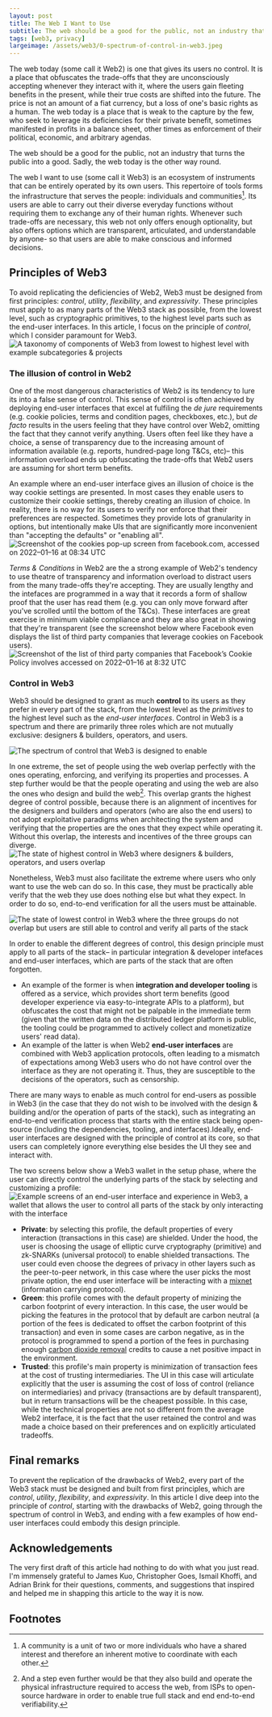```yaml
---
layout: post
title: The Web I Want to Use
subtitle: The web should be a good for the public, not an industry that turns the public into a good. Sadly, the web today is the other way round.
tags: [web3, privacy]
largeimage: /assets/web3/0-spectrum-of-control-in-web3.jpeg
---
```


The web today (some call it Web2) is one that gives its users no control. It is a place that obfuscates the trade-offs that they are unconsciously accepting whenever they interact with it, where the users gain fleeting benefits in the present, while their true costs are shifted into the future. The price is not an amount of a fiat currency, but a loss of one's basic rights as a human. The web today is a place that is weak to the capture by the few, who seek to leverage its deficiencies for their private benefit, sometimes manifested in profits in a balance sheet, other times as enforcement of their political, economic, and arbitrary agendas.

The web should be a good for the public, not an industry that turns the public into a good. Sadly, the web today is the other way round.

The web I want to use (some call it Web3) is an ecosystem of instruments that can be entirely operated by its own users. This repertoire of tools forms the infrastructure that serves the people: individuals and communities[^1]. Its users are able to carry out their diverse everyday functions without requiring them to exchange any of their human rights. Whenever such trade-offs are necessary, this web not only offers enough optionality, but also offers options which are transparent, articulated, and understandable by anyone- so that users are able to make conscious and informed decisions.

## Principles of Web3

To avoid replicating the deficiencies of Web2, Web3 must be designed from first principles: *control*, *utility*, *flexibility*, and *expressivity*. These principles must apply to as many parts of the Web3 stack as possible, from the lowest level, such as cryptographic primitives, to the highest level parts such as the end-user interfaces. In this article, I focus on the principle of *control*, which I consider paramount for Web3.
![A taxonomy of components of Web3 from lowest to highest level with example subcategories & projects](/assets/web3/0-spectrum-of-control-in-web3.jpeg "A taxonomy of components of Web3 from lowest to highest level with example subcategories & projects")

### The illusion of control in Web2

One of the most dangerous characteristics of Web2 is its tendency to lure its into a false sense of control. This sense of control is often achieved by deploying end-user interfaces that excel at fulfiling the *de jure* requirements (e.g. cookie policies, terms and condition pages, checkboxes, etc.), but *de facto* results in the users feeling that they have control over Web2, omitting the fact that they cannot verify anything. Users often feel like they have a choice, a sense of transparency due to the increasing amount of information available (e.g. reports, hundred-page long T&Cs, etc)– this information overload ends up obfuscating the trade-offs that Web2 users are assuming for short term benefits.

An example where an end-user interface gives an illusion of choice is the way cookie settings are presented. In most cases they enable users to customize their cookie settings, thereby creating an illusion of choice. In reality, there is no way for its users to verify nor enforce that their preferences are respected. Sometimes they provide lots of granularity in options, but intentionally make UIs that are significantly more inconvenient than "accepting the defaults" or "enabling all". 
![Screenshot of the cookies pop-up screen from facebook.com, accessed on 2022–01–16 at 08:34 UTC](/assets/web3/facebook-cokies-popup.png "Screenshot of the cookies pop-up screen from facebook.com, accessed on 2022–01–16 at 08:34 UTC")

*Terms & Conditions* in Web2 are the a strong example of Web2's tendency to use theatre of transparency and information overload to distract users from the many trade-offs they're accepting. They are usually lengthy and the intefaces are programmed in a way that it records a form of shallow proof that the user has read them (e.g. you can only move forward after you've scrolled until the bottom of the T&Cs). These interfaces are great exercise in minimum viable compliance and they are also great in showing that they're transparent (see the screenshot below where Facebook even displays the list of third party companies that leverage cookies on Facebook users).
![Screenshot of the list of third party companies that Facebook’s Cookie Policy involves accessed on 2022–01–16 at 8:32 UTC](/assets/web3/list-of-third-party-companies-involved-in-facebook-cookies.png "Screenshot of the list of third party companies that Facebook’s Cookie Policy involves accessed on 2022–01–16 at 8:32 UTC")

### Control in Web3

Web3 should be designed to grant as much **control** to its users as they prefer in every part of the stack, from the lowest level as the *primitives* to the highest level such as the *end-user interfaces*. Control in Web3 is a spectrum and there are primarily three roles which are not mutually exclusive: designers & builders, operators, and users.

![The spectrum of control that Web3 is designed to enable](/assets/web3/0-spectrum-of-control-in-web3.jpeg "The spectrum of control that Web3 is designed to enable")

In one extreme, the set of people using the web overlap perfectly with the ones operating, enforcing, and verifying its properties and processes. A step further would be that the people operating and using the web are also the ones who design and build the web[^2]. This overlap grants the highest degree of control possible, because there is an alignment of incentives for the designers and builders and operators (who are also the end users) to not adopt exploitative paradigms when architecting the system and verifying that the properties are the ones that they expect while operating it. Without this overlap, the interests and incentives of the three groups can diverge.
![The state of highest control in Web3 where designers & builders, operators, and users overlap](/assets/web3/2-state-of-highest-control-in-web3.jpeg "The state of highest control in Web3 where designers & builders, operators, and users overlap")

Nonetheless, Web3 must also facilitate the extreme where users who only want to use the web can do so. In this case, they must be practically able verify that the web they use does nothing else but what they expect. In order to do so, end-to-end verification for all the users must be attainable.

![The state of lowest control in Web3 where the three groups do not overlap but users are still able to control and verify all parts of the stack](/assets/web3/3-state-of-lowest-control-in-web3.jpeg "The state of lowest control in Web3 where the three groups do not overlap but users are still able to control and verify all parts of the stack")

In order to enable the different degrees of control, this design principle must apply to all parts of the stack– in particular integration & developer intefaces and end-user interfaces, which are parts of the stack that are often forgotten.

* An example of the former is when **integration and developer tooling** is offered as a service, which provides short term benefits (good developer experience via easy-to-integrate APIs to a platform), but obfuscates the cost that might not be palpable in the immediate term (given that the written data on the distributed ledger platform is public, the tooling could be programmed to actively collect and monetizatize users' read data).
* An example of the latter is when Web2 **end-user interfaces** are combined with Web3 application protocols, often leading to a mismatch of expectations among Web3 users who do not have control over the interface as they are not operating it. Thus, they are susceptible to the decisions of the operators, such as censorship.

There are many ways to enable as much control for end-users as possible in Web3 (in the case that they do not wish to be involved with the design & building and/or the operation of parts of the stack), such as integrating an end-to-end verification process that starts with the entire stack being open-source (including the dependencies, tooling, and interfaces).Ideally, end-user interfaces are designed with the principle of control at its core, so that users can completely ignore everything else besides the UI they see and interact with. 

The two screens below show a Web3 wallet in the setup phase, where the user can directly control the underlying parts of the stack by selecting and customizing a profile:
![Example screens of an end-user interface and experience in Web3, a wallet that allows the user to control all parts of the stack by only interacting with the interface](/assets/web3/4-example-web3-end-user-interface.jpeg "Example screens of an end-user interface and experience in Web3, a wallet that allows the user to control all parts of the stack by only interacting with the interface")

- **Private**: by selecting this profile, the default properties of every interaction (transactions in this case) are shielded. Under the hood, the user is choosing the usage of elliptic curve cryptography (primitive) and zk-SNARKs (universal protocol) to enable shielded transactions. The user could even choose the degrees of privacy in other layers such as the peer-to-peer network, in this case where the user picks the most private option, the end user interface will be interacting with a [mixnet](https://en.wikipedia.org/wiki/Mix_network) (information carrying protocol).
- **Green**: this profile comes with the default property of minizing the carbon footprint of every interaction. In this case, the user would be picking the features in the protocol that by default are carbon neutral (a portion of the fees is dedicated to offset the carbon footprint of this transaction) and even in some cases are carbon negative, as in the protocol is programmed to spend a portion of the fees in purchasing enough [carbon dioxide removal](https://en.wikipedia.org/wiki/Carbon_dioxide_removal) credits to cause a net positive impact in the environment.
- **Trusted**: this profile's main property is minimization of transaction fees at the cost of trusting intermediaries. The UI in this case will articulate explicitly that the user is assuming the cost of loss of control (reliance on intermediaries) and privacy (transactions are by default transparent), but in return transactions will be the cheapest possible. In this case, while the technical properties are not so different from the average Web2 interface, it is the fact that the user retained the control and was made a choice based on their preferences and on explicitly articulated tradeoffs.

## Final remarks
To prevent the replication of the drawbacks of Web2, every part of the Web3 stack must be designed and built from first principles, which are *control*, *utility*, *flexibility*, and *expressivity*. In this article I dive deep into the principle of *control*, starting with the drawbacks of Web2, going through the spectrum of control in Web3, and ending with a few examples of how end-user interfaces could embody this design principle.

## Acknowledgements
The very first draft of this article had nothing to do with what you just read. I'm immensely grateful to James Kuo, Christopher Goes, Ismail Khoffi, and Adrian Brink for their questions, comments, and suggestions that inspired and helped me in shapping this article to the way it is now.

## Footnotes

[^1]: A community is a unit of two or more individuals who have a shared interest and therefore an inherent motive to coordinate with each other.

[^2]: And a step even further would be that they also build and operate the physical infrastructure required to access the web, from ISPs to open-source hardware in order to enable true full stack and end end-to-end verifiability.